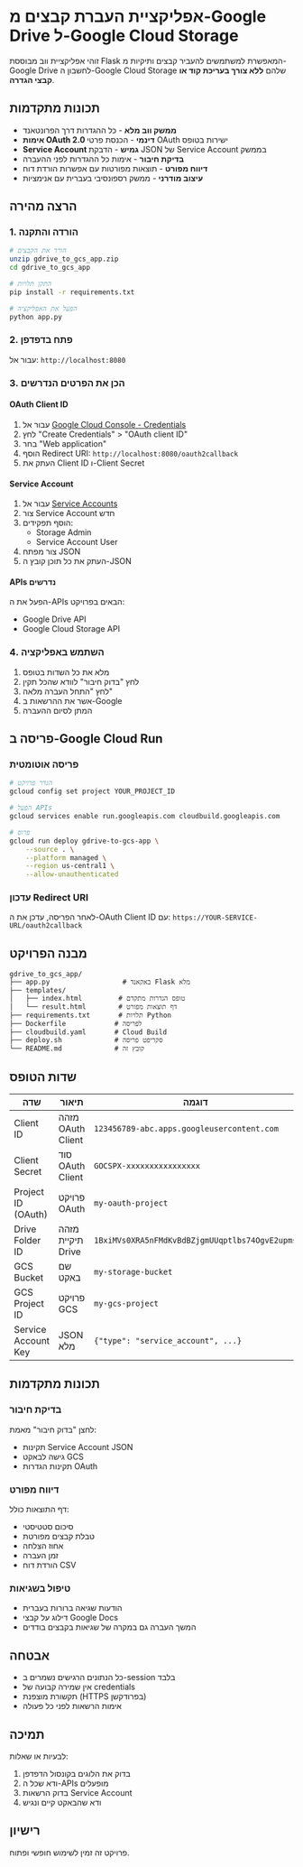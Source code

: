 # אפליקציית העברת קבצים מ-Google Drive ל-Google Cloud Storage

זוהי אפליקציית ווב מבוססת Flask המאפשרת למשתמשים להעביר קבצים ותיקיות מ-Google Drive לחשבון ה-Google Cloud Storage שלהם **ללא צורך בעריכת קוד או קבצי הגדרה**.

## תכונות מתקדמות

* **ממשק ווב מלא** - כל ההגדרות דרך הפרונטאנד
* **אימות OAuth 2.0 דינמי** - הכנסת פרטי OAuth ישירות בטופס
* **Service Account גמיש** - הדבקת JSON של Service Account בממשק
* **בדיקת חיבור** - אימות כל ההגדרות לפני ההעברה
* **דיווח מפורט** - תוצאות מפורטות עם אפשרות הורדת דוח
* **עיצוב מודרני** - ממשק רספונסיבי בעברית עם אנימציות

## הרצה מהירה

### 1. הורדה והתקנה
```bash
# הורד את הקבצים
unzip gdrive_to_gcs_app.zip
cd gdrive_to_gcs_app

# התקן תלויות
pip install -r requirements.txt

# הפעל את האפליקציה
python app.py
```

### 2. פתח בדפדפן
עבור אל: `http://localhost:8080`

### 3. הכן את הפרטים הנדרשים

#### OAuth Client ID
1. עבור אל [Google Cloud Console - Credentials](https://console.cloud.google.com/apis/credentials)
2. לחץ "Create Credentials" > "OAuth client ID"
3. בחר "Web application"
4. הוסף Redirect URI: `http://localhost:8080/oauth2callback`
5. העתק את Client ID ו-Client Secret

#### Service Account
1. עבור אל [Service Accounts](https://console.cloud.google.com/iam-admin/serviceaccounts)
2. צור Service Account חדש
3. הוסף תפקידים:
   - Storage Admin
   - Service Account User
4. צור מפתח JSON
5. העתק את כל תוכן קובץ ה-JSON

#### APIs נדרשים
הפעל את ה-APIs הבאים בפרויקט:
- Google Drive API
- Google Cloud Storage API

### 4. השתמש באפליקציה
1. מלא את כל השדות בטופס
2. לחץ "בדוק חיבור" לוודא שהכל תקין
3. לחץ "התחל העברה מלאה"
4. אשר את ההרשאות ב-Google
5. המתן לסיום ההעברה

## פריסה ב-Google Cloud Run

### פריסה אוטומטית
```bash
# הגדר פרויקט
gcloud config set project YOUR_PROJECT_ID

# הפעל APIs
gcloud services enable run.googleapis.com cloudbuild.googleapis.com

# פרוס
gcloud run deploy gdrive-to-gcs-app \
    --source . \
    --platform managed \
    --region us-central1 \
    --allow-unauthenticated
```

### עדכון Redirect URI
לאחר הפריסה, עדכן את ה-OAuth Client ID עם:
`https://YOUR-SERVICE-URL/oauth2callback`

## מבנה הפרויקט

```
gdrive_to_gcs_app/
├── app.py                  # באקאנד Flask מלא
├── templates/
│   ├── index.html         # טופס הגדרות מתקדם
│   └── result.html        # דף תוצאות מפורט
├── requirements.txt       # תלויות Python
├── Dockerfile            # לפריסה
├── cloudbuild.yaml       # Cloud Build
├── deploy.sh             # סקריפט פריסה
└── README.md             # קובץ זה
```

## שדות הטופס

| שדה | תיאור | דוגמה |
|-----|--------|--------|
| Client ID | מזהה OAuth Client | `123456789-abc.apps.googleusercontent.com` |
| Client Secret | סוד OAuth Client | `GOCSPX-xxxxxxxxxxxxxxxx` |
| Project ID (OAuth) | פרויקט OAuth | `my-oauth-project` |
| Drive Folder ID | מזהה תיקיית Drive | `1BxiMVs0XRA5nFMdKvBdBZjgmUUqptlbs74OgvE2upms` |
| GCS Bucket | שם באקט | `my-storage-bucket` |
| GCS Project ID | פרויקט GCS | `my-gcs-project` |
| Service Account Key | JSON מלא | `{"type": "service_account", ...}` |

## תכונות מתקדמות

### בדיקת חיבור
לחצן "בדוק חיבור" מאמת:
- תקינות Service Account JSON
- גישה לבאקט GCS
- תקינות הגדרות OAuth

### דיווח מפורט
דף התוצאות כולל:
- סיכום סטטיסטי
- טבלת קבצים מפורטת
- אחוז הצלחה
- זמן העברה
- הורדת דוח CSV

### טיפול בשגיאות
- הודעות שגיאה ברורות בעברית
- דילוג על קבצי Google Docs
- המשך העברה גם במקרה של שגיאות בקבצים בודדים

## אבטחה

- כל הנתונים הרגישים נשמרים ב-session בלבד
- אין שמירה קבועה של credentials
- תקשורת מוצפנת (HTTPS בפרודקשן)
- אימות הרשאות לפני כל פעולה

## תמיכה

לבעיות או שאלות:
1. בדוק את הלוגים בקונסול הדפדפן
2. ודא שכל ה-APIs מופעלים
3. בדוק הרשאות Service Account
4. ודא שהבאקט קיים ונגיש

## רישיון

פרויקט זה זמין לשימוש חופשי ופתוח.
